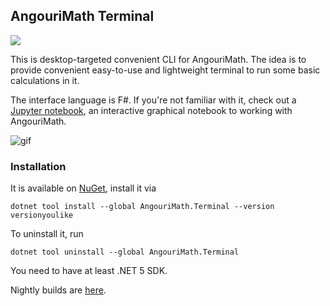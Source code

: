 ## AngouriMath Terminal

![](https://img.shields.io/nuget/vpre/AngouriMath?color=blue&label=NuGet&logo=nuget&style=flat-square)

This is desktop-targeted convenient CLI for AngouriMath. The idea is to provide convenient 
easy-to-use and lightweight terminal to run some basic calculations in it.

The interface language is F#. If you're not familiar with it, check out a [Jupyter notebook](https://mybinder.org/v2/gh/asc-community/AngouriMathLab/try?filepath=HelloBook.AngouriMath.Interactive.ipynb),
an interactive graphical notebook to working with AngouriMath.

![gif](https://raw.githubusercontent.com/asc-community/AngouriMath/terminal-as-global-tool/Sources/Terminal/terminal.gif)

### Installation

It is available on [NuGet](https://www.nuget.org/packages/AngouriMath.Terminal), install it via
```
dotnet tool install --global AngouriMath.Terminal --version versionyoulike
```
To uninstall it, run
```
dotnet tool uninstall --global AngouriMath.Terminal
```
You need to have at least .NET 5 SDK.

Nightly builds are [here](https://github.com/asc-community/AngouriMathLab/releases).
